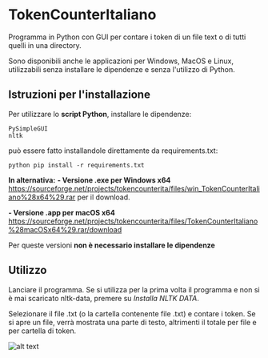 # TokenCounterItaliano
Programma in Python con GUI per contare i token di un file text o di tutti quelli in una directory.

Sono disponibili anche le applicazioni per Windows, MacOS e Linux, utilizzabili senza installare le dipendenze e senza l'utilizzo di Python. 

## Istruzioni per l'installazione
Per utilizzare lo **script Python**, installare le dipendenze:
```
PySimpleGUI
nltk
```
può essere fatto installandole direttamente da requirements.txt:

```
python pip install -r requirements.txt
```
**In alternativa:**
**- Versione .exe per Windows x64**
https://sourceforge.net/projects/tokencounterita/files/win_TokenCounterItaliano%28x64%29.rar per il download.

**- Versione .app per macOS x64**
https://sourceforge.net/projects/tokencounterita/files/TokenCounterItaliano%28macOSx64%29.rar/download

Per queste versioni **non è necessario installare le dipendenze**

## Utilizzo
Lanciare il programma. Se si utilizza per la prima volta il programma e non si è mai scaricato nltk-data, premere su _Installa NLTK DATA_.

Selezionare il file .txt (o la cartella contenente file .txt) e contare i token. Se si apre un file, verrà mostrata una parte di testo, 
altrimenti il totale per file e per cartella di token.

![alt text](https://github.com/fla-pi/TokenCounterItaliano/blob/main/demo.gif)
